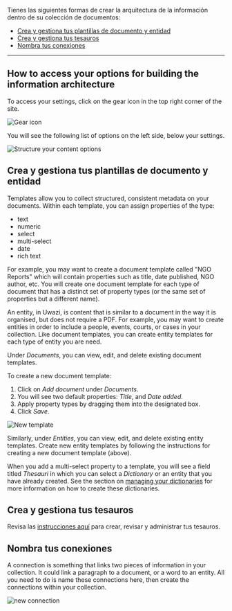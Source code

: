 Tienes las siguientes formas de crear la arquitectura de la información dentro de su colección de documentos:
* [Crea y gestiona tus plantillas de documento y entidad](https://github.com/huridocs/uwazi/wiki/Build-the-information-architecture#create-and-manage-your-document-or-entity-templates)
* [Crea y gestiona tus tesauros](https://github.com/huridocs/uwazi/wiki/Crear-tesauros)
* [Nombra tus conexiones](https://github.com/huridocs/uwazi/wiki/Build-the-information-architecture#name-your-connections)

***

## How to access your options for building the information architecture

To access your settings, click on the gear icon in the top right corner of the site.

![Gear icon](http://www.uwazi.io/wp-content/uploads/2017/04/gear-icon.png)

You will see the following list of options on the left side, below your settings. 

![Structure your content options](http://www.uwazi.io/wp-content/uploads/2017/04/structure-collections.png)

## Crea y gestiona tus plantillas de documento y entidad
Templates allow you to collect structured, consistent metadata on your documents. Within each template, you can assign properties of the type:
* text 
* numeric
* select
* multi-select
* date
* rich text

For example, you may want to create a document template called "NGO Reports" which will contain properties such as title, date published, NGO author, etc. You will create one document template for each type of document that has a distinct set of property types (or the same set of properties but a different name).

An entity, in Uwazi, is content that is similar to a document in the way it is organised, but does not require a PDF. For example, you may want to create entities in order to include a people, events, courts, or cases in your collection. Like document templates, you can create entity templates for each type of entity you are need. 

Under _Documents_, you can view, edit, and delete existing document templates. 

To create a new document template:
1. Click on _Add document_ under _Documents_.
2. You will see two default properties: _Title_, and _Date added_. 
3. Apply property types by dragging them into the designated box. 
4. Click _Save_.

![New template](http://www.uwazi.io/wp-content/uploads/2017/04/doc-template.png)

Similarly, under _Entities_, you can view, edit, and delete existing entity templates. 
Create new entity templates by following the instructions for creating a new document template (above). 

When you add a multi-select property to a template, you will see a field titled _Thesauri_ in which you can select a _Dictionary_ or an entity that you have already created. See the section on [managing your dictionaries](https://github.com/huridocs/uwazi/wiki/Create-dictionaries) for more information on how to create these dictionaries. 

## Crea y gestiona tus tesauros
Revisa las [instrucciones aquí](https://github.com/huridocs/uwazi/wiki/Crear-tesauros) para crear, revisar y administrar tus tesauros. 

## Nombra tus conexiones
A connection is something that links two pieces of information in your collection. It could link a paragraph to a document, or a word to an entity. All you need to do is name these connections here, then create the connections within your collection.

![new connection](http://www.uwazi.io/wp-content/uploads/2017/04/connections.png)